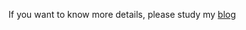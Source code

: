 If you want to know more details, please study my [blog](https://qtandopencv.blogspot.com/2019/02/face-recognition-with-mxnet-dlib-and.html)
